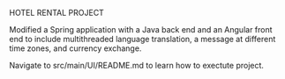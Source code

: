 HOTEL RENTAL PROJECT

Modified a Spring application with a Java back end and an Angular front end to include multithreaded language translation, a message at different time zones, and currency exchange. 

Navigate to src/main/UI/README.md to learn how to exectute project.
